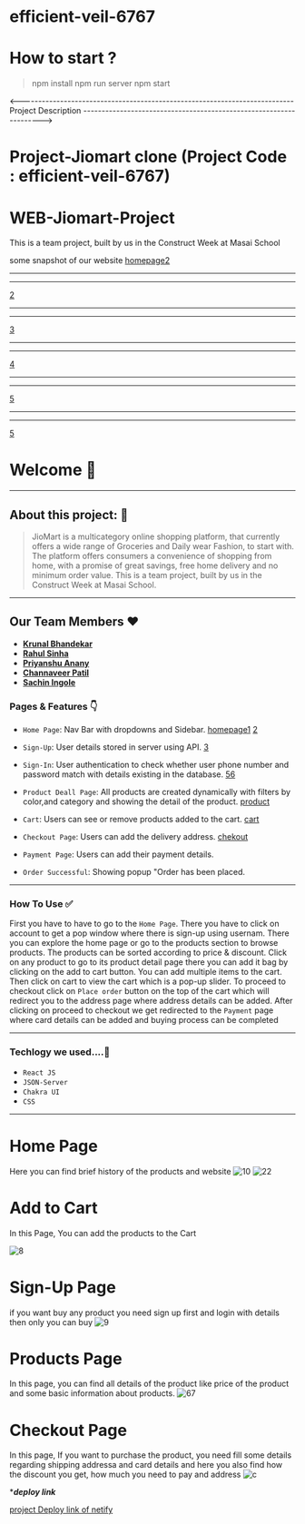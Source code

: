 # efficient-veil-6767

# How to start ?
> npm install
> npm run server
> npm start


<---------------------------------------------------------------------------Project Description ------------------------------------------------------------------->

# Project-Jiomart clone (Project Code : efficient-veil-6767)
# WEB-Jiomart-Project
This is a team project, built by us in the Construct Week at Masai School

some snapshot of our website
[homepage2](https://raw.githubusercontent.com/rahulsinha1996/images/main/images/Homepage1.PNG)


----------------------------------
----------------------------------

[2](https://raw.githubusercontent.com/rahulsinha1996/images/main/images/Homepage2.PNG)

----------------------------------
----------------------------------

[3](https://raw.githubusercontent.com/rahulsinha1996/images/main/images/Login.PNG)

----------------------------------
----------------------------------

[4](https://raw.githubusercontent.com/rahulsinha1996/images/main/images/Product.PNG)

----------------------------------
----------------------------------

[5](https://raw.githubusercontent.com/rahulsinha1996/images/main/images/Sidebar.PNG)

----------------------------------
----------------------------------

[5](https://raw.githubusercontent.com/rahulsinha1996/images/main/images/Searchbar.PNG)





# Welcome 👋

---

## About this project: 🙌

> JioMart is a multicategory online shopping platform, that currently offers a wide range of Groceries and Daily wear Fashion, to start with. The platform offers consumers a convenience of shopping from home, with a promise of great savings, free home delivery and no minimum order value.
> This is a team project, built by us in the Construct Week at Masai School.
---

## Our Team Members ❤️

- [**Krunal Bhandekar**](https://www.linkedin.com/in/krunal-bhandekar/)
- [**Rahul Sinha**](https://www.linkedin.com/in/rahul-sinha-584a2694/)
- [**Priyanshu Anany**](https://www.linkedin.com/in/priyanshu-anany-055a09224/)
- [**Channaveer Patil**](https://www.linkedin.com/in/channaveer-patil-704bb017a/)
- [**Sachin Ingole** ](https://www.linkedin.com/in/sachin-ingole/)


### Pages & Features 👇

- `Home Page`: Nav Bar with dropdowns and Sidebar.
[homepage1](https://raw.githubusercontent.com/rahulsinha1996/images/main/images/Homepage1.PNG)
[2](https://raw.githubusercontent.com/rahulsinha1996/images/main/images/Homepage2.PNG)
- `Sign-Up`: User details stored in server using API.
[3](https://raw.githubusercontent.com/rahulsinha1996/images/main/images/Signup.PNG)
- `Sign-In`: User authentication to check whether user phone number and password match with details existing in the database.
[56]([https://raw.githubusercontent.com/rahulsinha1996/images/main/images/Login.PNG](https://raw.githubusercontent.com/rahulsinha1996/images/main/images/Login.PNG))

- `Product Deall Page`: All products are created dynamically with filters by color,and category and showing the detail of the product.
[product](https://raw.githubusercontent.com/rahulsinha1996/images/main/images/productDetail.PNG)
- `Cart`: Users can see or remove products added to the cart.
[cart](https://raw.githubusercontent.com/rahulsinha1996/images/main/images/cart.PNG)
- `Checkout Page`: Users can add the delivery address.
[chekout](https://raw.githubusercontent.com/rahulsinha1996/images/main/images/Checkout.PNG)
- `Payment Page`: Users can add their payment details.
- `Order Successful`: Showing popup "Order has been placed.

---


### How To Use ✅

First you have to have to go to the `Home Page`. There you have to click on account to get a pop window where there is sign-up using usernam.  There you can explore the home page or go to the products section to browse products. The products can be sorted according to price & discount. Click on any product to go to its product detail page there you can add it bag by clicking on the add to cart button. You can add multiple items to the cart. Then click on cart to view the cart which is a pop-up slider. To proceed to checkout click on `Place order` button on the top of the cart which will redirect you to the address page where address details can be added. After clicking on proceed to checkout we get redirected to the `Payment` page where card details can be added and buying process can be completed

---


### Techlogy we used....🔧

- `React JS` 
- `JSON-Server`
- `Chakra UI`
- `CSS`





---

# Home Page
Here you can find brief history of the products and website
 ![10](https://raw.githubusercontent.com/rahulsinha1996/images/main/images/Homepage1.PNG)
 ![22](https://raw.githubusercontent.com/rahulsinha1996/images/main/images/Homepage2.PNG)
    



# Add to Cart
In this Page, You can add the products to the Cart

![8](https://raw.githubusercontent.com/rahulsinha1996/images/main/images/Product.PNG)




# Sign-Up Page
if you want buy any product you need sign up first and login with details then only you can buy
![9](https://raw.githubusercontent.com/rahulsinha1996/images/main/images/Singup.PNG)




# Products Page
In this page, you can find all details of the product like price of the product and some basic information about products.
![67](https://raw.githubusercontent.com/rahulsinha1996/images/main/images/productDetail.PNG)



 # Checkout Page
In this page, If you want to purchase the product, you need fill some details regarding shipping addressa and card details and here you also find how the discount you get, how much you need to pay and address
![c](https://raw.githubusercontent.com/rahulsinha1996/images/main/images/Chekout.PNG)





****deploy link***

[project Deploy link of netify](https://jiomart-clone-project.netlify.app/)

